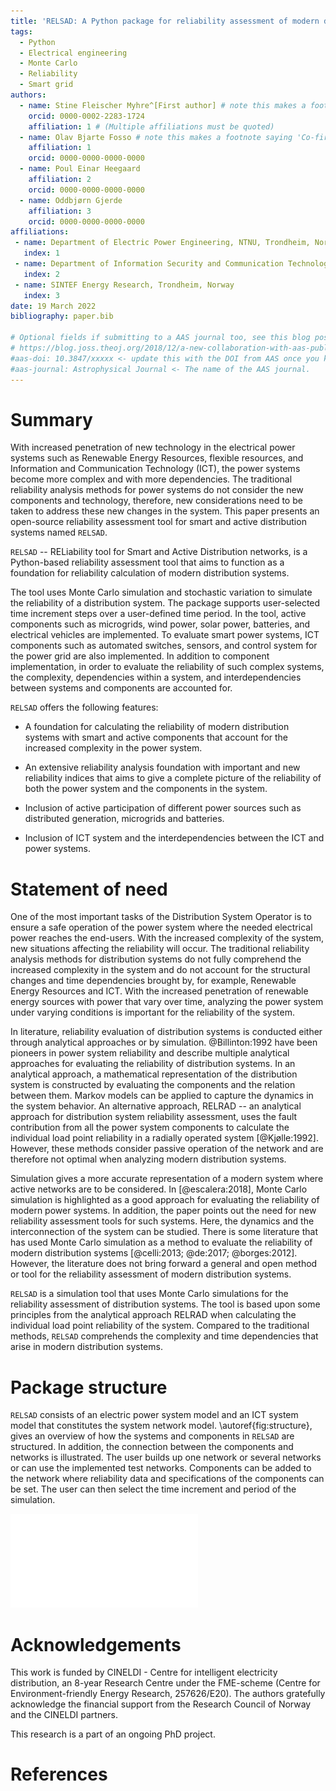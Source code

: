 ```yaml
---
title: 'RELSAD: A Python package for reliability assessment of modern distribution systems'
tags:
  - Python
  - Electrical engineering
  - Monte Carlo
  - Reliability
  - Smart grid
authors:
  - name: Stine Fleischer Myhre^[First author] # note this makes a footnote saying 'Co-first author'
    orcid: 0000-0002-2283-1724
    affiliation: 1 # (Multiple affiliations must be quoted)
  - name: Olav Bjarte Fosso # note this makes a footnote saying 'Co-first author'
    affiliation: 1
    orcid: 0000-0000-0000-0000
  - name: Poul Einar Heegaard
    affiliation: 2
    orcid: 0000-0000-0000-0000
  - name: Oddbjørn Gjerde
    affiliation: 3
    orcid: 0000-0000-0000-0000
affiliations:
 - name: Department of Electric Power Engineering, NTNU, Trondheim, Norway
   index: 1
 - name: Department of Information Security and Communication Technology, NTNU, Trondheim, Norway
   index: 2
 - name: SINTEF Energy Research, Trondheim, Norway
   index: 3
date: 19 March 2022
bibliography: paper.bib

# Optional fields if submitting to a AAS journal too, see this blog post:
# https://blog.joss.theoj.org/2018/12/a-new-collaboration-with-aas-publishing
#aas-doi: 10.3847/xxxxx <- update this with the DOI from AAS once you know it.
#aas-journal: Astrophysical Journal <- The name of the AAS journal.
---
```


# Summary

With increased penetration of new technology in the electrical power systems such as Renewable Energy Resources, flexible resources, and Information and Communication Technology (ICT), the power systems become more complex and with more dependencies. 
The traditional reliability analysis methods for power systems do not consider the new components and technology, therefore, new considerations need to be taken to address these new changes in the system. 
This paper presents an open-source reliability assessment tool for smart and active distribution systems named `RELSAD`. 

`RELSAD` -- RELiability tool for Smart and Active Distribution networks, is a Python-based reliability assessment tool that aims to function as a foundation for reliability calculation of modern distribution systems. 
<!--`RELSAD` is a Python-based package tool that aims to function as a foundation for reliability calculation for smart and active distribution systems. -->
The tool uses Monte Carlo simulation and stochastic variation to simulate the reliability of a distribution system. The package supports user-selected time increment steps over a user-defined time period. In the tool, active components such as microgrids, wind power, solar power, batteries, and electrical vehicles are implemented. To evaluate smart power systems, ICT components such as automated switches, sensors, and control system for the power grid are also implemented. In addition to component implementation, in order to evaluate the reliability of such complex systems, the complexity, dependencies within a system, and interdependencies between systems and components are accounted for. 

<!--- the dependencies between the different components and networks are included. --->

`RELSAD` offers the following features:

* A foundation for calculating the reliability of modern distribution systems with smart and active components that account for the increased complexity in the power system. 

* An extensive reliability analysis foundation with important and new reliability indices that aims to give a complete picture of the reliability of both the power system and the components in the system.

* Inclusion of active participation of different power sources such as distributed generation, microgrids and batteries. <!--A simulation tool that includes active participation of different power sources such as distributed generation, microgrids, and batteries. -->

* Inclusion of ICT system and the interdependencies between the ICT and power systems. <!---A simulation tool that includes ICT components and the dependency between the ICT components and the power system.--> 



<!---In `RELSAD` active components such as microgrids, wind power, solar power, and electrical vehicles are implemented. In addition, a communication network with smart ICT components are implemented in the tool. 
The tool is made as a Python package built up based on an object-oriented programming approach. --->

# Statement of need

One of the most important tasks of the Distribution System Operator is to ensure a safe operation of the power system where the needed electrical power reaches the end-users. With the increased complexity of the system, new situations affecting the reliability will occur. The traditional reliability analysis methods for distribution systems do not fully comprehend the increased complexity in the system and do not account for the structural changes and time dependencies brought by, for example, Renewable Energy Resources and ICT. With the increased penetration of renewable energy sources with power that vary over time, analyzing the power system under varying conditions is important for the reliability of the system. 


<!---do not consider the changes occurring in the distribution system. Typically, only passive operation of distribution systems, often without the presence of generation units, is considered. If a generation unit is present, the unit will not participate in the analysis in an active manner, and will be disconnected during the fault period of the distribution system.  --->

In literature, reliability evaluation of distribution systems is conducted either through analytical approaches or by simulation. @Billinton:1992 have been pioneers in power system reliability and describe multiple analytical approaches for evaluating the reliability of distribution systems. In an analytical approach, a mathematical representation of the distribution system is constructed by evaluating the components and the relation between them. Markov models can be applied to capture the dynamics in the system behavior. An alternative approach, RELRAD -- an analytical approach for distribution system reliability assessment, uses the fault contribution from all the power system components to calculate the individual load point reliability in a radially operated system [@Kjølle:1992]. However, these methods consider passive operation of the network and are therefore not optimal when analyzing modern distribution systems. 


<!---To capture the dynamics in the system behavior, Markov models can be applied. From the state models, both transient and stationary properties can be extracted, such as the availability and the reliability of the system. To capture the structure and the interrelation between the system components, Markov models are not scalable. Alternatively, the system can be represented by a structural model (such as Reliability Block Diagrams and Fault trees), from which minimal cut sets can be defined and stationary system properties can be determined.
Another analytical approach, RELRAD, uses the fault contribution from all the network components to calculate the individual load point reliability in the system [@Kjølle:1992]. However, these methods consider the passive operation of the network and are therefore not optimal when analyzing modern distribution systems. --->

Simulation gives a more accurate representation of a modern system where active networks are to be considered. In [@escalera:2018], Monte Carlo simulation is highlighted as a good approach for evaluating the reliability of modern power systems. In addition, the paper points out the need for new reliability assessment tools for such systems.  Here, the dynamics and the interconnection of the system can be studied. There is some literature that has used Monte Carlo simulation as a method to evaluate the reliability of modern distribution systems [@celli:2013; @de:2017; @borges:2012]. However, the literature does not bring forward a general and open method or tool for the reliability assessment of modern distribution systems. 

`RELSAD` is a simulation tool that uses Monte Carlo simulations for the reliability assessment of distribution systems. The tool is based upon some principles from the analytical approach RELRAD when calculating the individual load point reliability of the system. Compared to the traditional methods, `RELSAD` comprehends the complexity and time dependencies that arise in modern distribution systems.  


<!--- `Gala` is an Astropy-affiliated Python package for galactic dynamics. Python
enables wrapping low-level languages (e.g., C) for speed without losing
flexibility or ease-of-use in the user-interface. The API for `Gala` was
designed to provide a class-based and user-friendly interface to fast (C or
Cython-optimized) implementations of common operations such as gravitational
potential and force evaluation, orbit integration, dynamical transformations,
and chaos indicators for nonlinear dynamics. `Gala` also relies heavily on and
interfaces well with the implementations of physical units and astronomical
coordinate systems in the `Astropy` package [@astropy] (`astropy.units` and
`astropy.coordinates`).

`Gala` was designed to be used by both astronomical researchers and by
students in courses on gravitational dynamics or astronomy. It has already been
used in a number of scientific publications [@Pearson:2017] and has also been
used in graduate courses on Galactic dynamics to, e.g., provide interactive
visualizations of textbook material [@Binney:2008]. The combination of speed,
design, and support for Astropy functionality in `Gala` will enable exciting
scientific explorations of forthcoming data releases from the *Gaia* mission
[@gaia] by students and experts alike. --->

# Package structure


<!--In this section, we provide a brief overview over the structure and functionality of the package. -->


`RELSAD` consists of an electric power system model and an ICT system model that constitutes the system network model. <!---is built up by differentiating between the electrical power system and the ICT system of a network model. --> 
\autoref{fig:structure}, gives an overview of how the systems and components in `RELSAD` are structured. In addition, the connection between the components and networks is illustrated. The user builds up one network or several networks or can use the implemented test networks. Components can be added to the network where reliability data and specifications of the components can be set. The user can then select the time increment and period of the simulation. 


![The structure of the systems and components in `RELSAD`.\label{fig:structure}](SystemStructure.pdf)



<!---
Single dollars ($) are required for inline mathematics e.g. $f(x) = e^{\pi/x}$

Double dollars make self-standing equations:

$$\Theta(x) = \left\{\begin{array}{l}
0\textrm{ if } x < 0\cr
1\textrm{ else}
\end{array}\right.$$

You can also use plain \LaTeX for equations
\begin{equation}\label{eq:fourier}
\hat f(\omega) = \int_{-\infty}^{\infty} f(x) e^{i\omega x} dx
\end{equation}
and refer to \autoref{eq:fourier} from text.


# Citations

Citations to entries in paper.bib should be in
[rMarkdown](http://rmarkdown.rstudio.com/authoring_bibliographies_and_citations.html)
format.

If you want to cite a software repository URL (e.g. something on GitHub without a preferred
citation) then you can do it with the example BibTeX entry below for @fidgit.

For a quick reference, the following citation commands can be used:
- `@author:2001`  ->  "Author et al. (2001)"
- `[@author:2001]` -> "(Author et al., 2001)"
- `[@author1:2001; @author2:2001]` -> "(Author1 et al., 2001; Author2 et al., 2002)"


Summary: Has a clear description of the high-level functionality and purpose of the software for a diverse, non-specialist audience been provided?
A statement of need: Does the paper have a section titled 'Statement of Need' that clearly states what problems the software is designed to solve and who the target audience is?
State of the field: Do the authors describe how this software compares to other commonly-used packages?
Quality of writing: Is the paper well written (i.e., it does not require editing for structure, language, or writing quality)?
References: Is the list of references complete, and is everything cited appropriately that should be cited (e.g., papers, datasets, software)? Do references in the text use the proper citation syntax?

# Figures

Figures can be included like this:
![Caption for example figure.\label{fig:example}](figure.png)
and referenced from text using \autoref{fig:example}.

Figure sizes can be customized by adding an optional second parameter:
![Caption for example figure.](figure.png){ width=20% } ---> 

# Acknowledgements

This work is funded by CINELDI - Centre for intelligent electricity distribution, an 8-year Research Centre under the FME-scheme (Centre for Environment-friendly Energy Research, 257626/E20). 
The authors gratefully acknowledge the financial support from the Research Council of Norway and the CINELDI partners.  

This research is a part of an ongoing PhD project. 



# References

